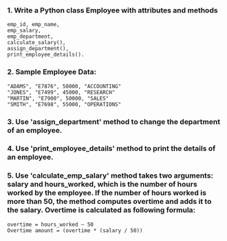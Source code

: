 ### 1. Write a Python class Employee with attributes and methods
    emp_id, emp_name, 
    emp_salary, 
    emp_department,
    calculate_salary(),
    assign_department(),
    print_employee_details().

### 2. Sample Employee Data:
    "ADAMS", "E7876", 50000, "ACCOUNTING"
    "JONES", "E7499", 45000, "RESEARCH"
    "MARTIN", "E7900", 50000, "SALES"
    "SMITH", "E7698", 55000, "OPERATIONS"

### 3. Use 'assign_department' method to change the department of an employee.
### 4. Use 'print_employee_details' method to print the details of an employee.
### 5. Use 'calculate_emp_salary' method takes two arguments: salary and hours_worked, which is the number of hours worked by the employee. If the number of hours worked is more than 50, the method computes overtime and adds it to the salary. Overtime is calculated as following formula:
    overtime = hours_worked – 50
    Overtime amount = (overtime * (salary / 50))